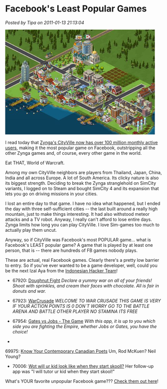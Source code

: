 # Facebook's Least Popular Games

*Posted by Tipa on 2011-01-13 21:13:04*

[![](../uploads/2011/01/cityville.jpg "My City in Cityville")](../uploads/2011/01/cityville.jpg)

I read today that [Zynga's CityVille now has over 100 million monthly active users](http://news.cnet.com/8301-13506_3-20028436-17.html), making it the most popular game on Facebook, outstripping all the other Zynga games and, of course, every other game in the world.

Eat THAT, World of Warcraft.

Among my own CityVille neighbors are players from Thailand, Japan, China, India and all across Europe. A lot of South America. Its clicky nature is also its biggest strength. Deciding to break the Zynga stranglehold on SimCity variants, I logged on to Steam and bought SimCity 4 and its expansion that lets you go on driving missions in your cities.

I lost an entire day to that game. I have no idea what happened, but I ended the day with three self-sufficient cities -- the last built around a really high mountain, just to make things interesting. It had also withstood meteor attacks and a TV robot. Anyway, I really can't afford to lose entire days. Zynga limits how long you can play CityVille. I love Sim-games too much to actually play them uncut.

Anyway, so if CityVille was Facebook's most POPULAR game... what is Facebook's LEAST popular game? A game that is played by at least one person, that is -- there are hundreds of FB games nobody plays.

These are actual, real Facebook games. Clearly there's a pretty low barrier to entry. So if you've ever wanted to be a game developer, well, could you be the next Izal Aya from the [Indonesian Hacker Team](http://www.indonesianhacker.com/)!


* 67920: [Doughnut Fight](http://www.facebook.com/apps/application.php?id=385016341773) *Declare a yummy war on all of your friends! Shoot with sprinkles, and cream their faces with chocolate. All is fair in donuts and war.*

* 67923: [WarCrusade](http://apps.facebook.com/idolkosaytan/) *WELCOME TO WAR CRUSADE THIS GAME IS VERY IF YOUR ACTION POINTS IS 0 DON`T WORRY GO TO THE BATTLE ARENA AND BATTLE OTHER PLAYER NO STAMINA ITS FREE*

 * 67954: [Gates vs Jobs - The Game](http://apps.facebook.com/gates-vs-jobs/) *With this app, it is up to you which side you are fighting the Empire, whether Jobs or Gates, you have the choice!*

* 
69975: [Know Your Contemporary Canadian Poets](http://apps.facebook.com/trv-know-your-ftuzj/) Um, Rod McKuen? Neil Young?

* 70006: [Wot will ur kid look like when they start skooll?](http://apps.facebook.com/what-will-ur-bddajhc/) Her follow-up app was "I will tutor ur kid when they start skool!"





What's YOUR favorite unpopular Facebook game??? [Check them out here](http://www.appdata.com/leaderboard/apps?page=1698)!
